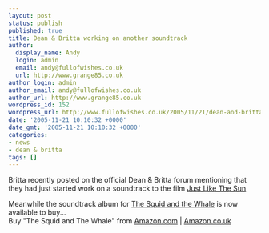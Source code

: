 ```yaml
---
layout: post
status: publish
published: true
title: Dean & Britta working on another soundtrack
author:
  display_name: Andy
  login: admin
  email: andy@fullofwishes.co.uk
  url: http://www.grange85.co.uk
author_login: admin
author_email: andy@fullofwishes.co.uk
author_url: http://www.grange85.co.uk
wordpress_id: 152
wordpress_url: http://www.fullofwishes.co.uk/2005/11/21/dean-and-britta-working-on-another-soundtrack/
date: '2005-11-21 10:10:32 +0000'
date_gmt: '2005-11-21 10:10:32 +0000'
categories:
- news
- dean & britta
tags: []
---
```

<p>Britta recently posted on the official Dean & Britta forum mentioning that they had just started work on a soundtrack to the film <a href="http://imdb.com/title/tt0471009/maindetails">Just Like The Sun</a></p>
<p>Meanwhile the soundtrack album for <a href="http://uk.imdb.com/title/tt0367089/">The Squid and the Whale</a> is now available to buy...<br/>Buy "The Squid and The Whale" from <a href="http://www.amazon.com/exec/obidos/redirect?path=ASIN/B000AP2ZP8&amp;link_code=as2&amp;tag=aheadfullofwi-20">Amazon.com</a> | <a href="http://www.amazon.co.uk/exec/obidos/redirect?path=ASIN/B000AP2ZP8&amp;link_code=as2&amp;tag=aheadfullofwi-21">Amazon.co.uk</a></p>
